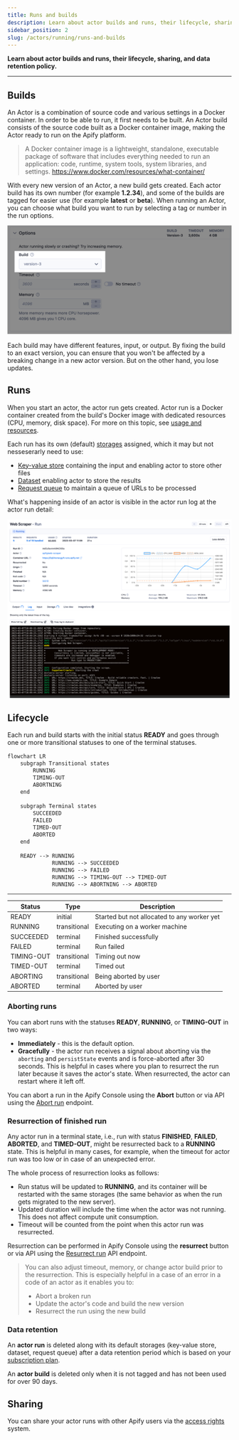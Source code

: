 ```yaml
---
title: Runs and builds
description: Learn about actor builds and runs, their lifecycle, sharing, and data retention policy.
sidebar_position: 2
slug: /actors/running/runs-and-builds
---
```


**Learn about actor builds and runs, their lifecycle, sharing, and data retention policy.**

---

## Builds

An Actor is a combination of source code and various settings in a Docker container. In order to be able to run, it first needs to be built. An Actor build consists of the source code built as a Docker container image, making the Actor ready to run on the Apify platform.

> A Docker container image is a lightweight, standalone, executable package of software that includes everything needed to run an application: code, runtime, system tools, system libraries, and settings.
> <https://www.docker.com/resources/what-container/>

With every new version of an Actor, a new build gets created. Each actor build has its own number (for example <strong>1.2.34</strong>), and some of the builds are tagged for easier use (for example <strong>latest</strong> or <strong>beta</strong>). When running an Actor, you can choose what build you want to run by selecting a tag or number in the run options.

![Actor run options](./images/runs_and_builds/actor-run-options.png)

Each build may have different features, input, or output. By fixing the build to an exact version, you can ensure that you won't be affected by a breaking change in a new actor version. But on the other hand, you lose updates.

## Runs

When you start an actor, the actor run gets created. Actor run is a Docker container created from the build's Docker image with dedicated resources (CPU, memory, disk space). For more on this topic, see [usage and resources](./usage_and_resources.md).

Each run has its own (default) [storages](../../storage) assigned, which it may but not nesseserarly need to use:

- [Key-value store](../../storage/key-value-store) containing the input and enabling actor to store other files
- [Dataset](../../storage/dataset) enabling actor to store the results
- [Request queue](../../storage/request-queue) to maintain a queue of URLs to be processed

What's happening inside of an actor is visible in the actor run log at the actor run detail:

![Actor run](./images/runs_and_builds/actor-run-detail.png)

## Lifecycle

Each run and build starts with the initial status **READY** and goes through one or more transitional statuses to one of the terminal statuses.


```mermaid
flowchart LR
    subgraph Transitional states
        RUNNING
        TIMING-OUT
        ABORTNING
    end

    subgraph Terminal states
        SUCCEEDED
        FAILED
        TIMED-OUT
        ABORTED
    end

    READY --> RUNNING
              RUNNING --> SUCCEEDED
              RUNNING --> FAILED
              RUNNING --> TIMING-OUT --> TIMED-OUT
              RUNNING --> ABORTNING --> ABORTED
```

---

| Status     | Type         | Description                                 |
|------------|--------------|---------------------------------------------|
| READY      | initial      | Started but not allocated to any worker yet |
| RUNNING    | transitional | Executing on a worker machine               |
| SUCCEEDED  | terminal     | Finished successfully                       |
| FAILED     | terminal     | Run failed                                  |
| TIMING-OUT | transitional | Timing out now                              |
| TIMED-OUT  | terminal     | Timed out                                   |
| ABORTING   | transitional | Being aborted by user                       |
| ABORTED    | terminal     | Aborted by user                             |


### Aborting runs

You can abort runs with the statuses **READY**, **RUNNING**, or **TIMING-OUT** in two ways:

- **Immediately** - this is the default option.
- **Gracefully** - the actor run receives a signal about aborting via the `aborting` and `persistState` events and is force-aborted after 30 seconds. This is helpful in cases where you plan to resurrect the run later because it saves the actor's state. When resurrected, the actor can restart where it left off.

You can abort a run in the Apify Console using the **Abort** button or via API using the [Abort run](/api/v2#/reference/actor-runs/abort-run/abort-run) endpoint.

### Resurrection of finished run

Any actor run in a terminal state, i.e., run with status **FINISHED**, **FAILED**, **ABORTED**, and **TIMED-OUT**, might be resurrected back to a **RUNNING** state. This is helpful in many cases, for example, when the timeout for actor run was too low or in case of an unexpected error.

The whole process of resurrection looks as follows:

- Run status will be updated to **RUNNING**, and its container will be restarted with the same storages (the same behavior as when the run gets migrated to the new server).
- Updated duration will include the time when the actor was not running. This does not affect compute unit consumption.
- Timeout will be counted from the point when this actor run was resurrected.

Resurrection can be performed in Apify Console using the **resurrect** button or via API using the [Resurrect run](/api/v2#/reference/actors/resurrect-run) API endpoint.

> You can also adjust timeout, memory, or change actor build prior to the resurrection. This is especially helpful in a case of an error in a code of an actor as it enables you to:
>
> - Abort a broken run
> - Update the actor's code and build the new version
> - Resurrect the run using the new build

### Data retention

An **actor run** is deleted along with its default storages (key-value store, dataset, request queue) after a data retention period which is based on your [subscription plan](https://apify.com/pricing).

An **actor build** is deleted only when it is not tagged and has not been used for over 90 days.

## Sharing

You can share your actor runs with other Apify users via the [access rights](../../access_rights/index.md) system.

